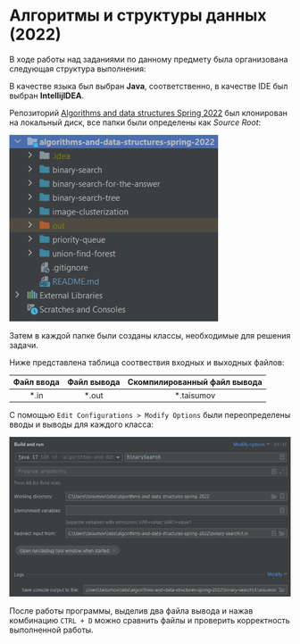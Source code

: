 # Алгоритмы и структуры данных (2022)
В ходе работы над заданиями по данному предмету была организована следующая структура выполнения:

В качестве языка был выбран **Java**, соответственно,
в качестве IDE был выбран **IntellijIDEA**.

Репозиторий
[Algorithms and data structures Spring 2022](https://github.com/iposov/algorithms-and-data-structures-spring-2022)
был клонирован на локальный диск, все папки были определены как *Source Root*:

![Рисунок 1](img.png)

Затем в каждой папке были созданы классы, необходимые для решения задачи.

Ниже представлена таблица соотвествия входных и выходных файлов:

| Файл ввода | Файл вывода | Скомпилированный файл вывода  |
|:----------:|:-----------:|:-----------------------------:|
|    *.in    |    *.out    |          *.taisumov           |

С помощью `Edit Configurations > Modify Options` были переопределены вводы
и выводы для каждого класса:

![Рисунок 2](img_1.png)

После работы программы, выделив два файла вывода и нажав комбинацию `CTRL + D`
можно сравнить файлы и проверить корректность выполненной работы.
